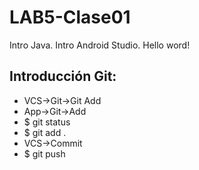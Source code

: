 # LAB5-Clase01
Intro Java. Intro Android Studio. Hello word!

## Introducción Git:
+ VCS->Git->Git Add
+ App->Git->Add
+ $ git status
+ $ git add .
+ VCS->Commit
+ $ git push
